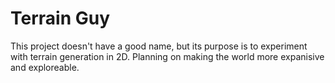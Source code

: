 # Terrain Guy
This project doesn't have a good name, but its purpose is to experiment with terrain generation in 2D.
Planning on making the world more expanisive and exploreable.
